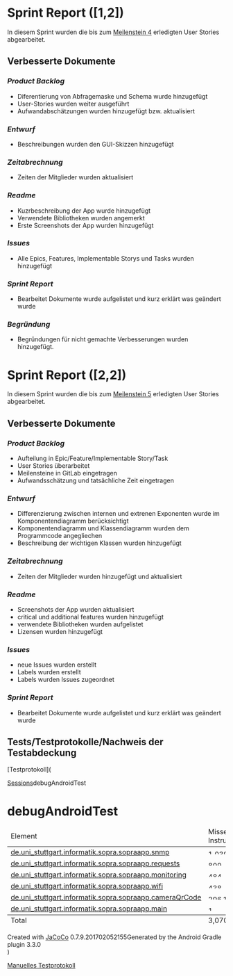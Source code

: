 # Sprint Report ([1,2])

In diesem Sprint wurden die bis zum [Meilenstein 4](https://sopra.informatik.uni-stuttgart.de/sopra-ws1819/sopra-doku-entwickler/blob/master/Meilensteine.Abgaben.und.Zielplattform.md#m4) erledigten User Stories abgearbeitet.

## Verbesserte Dokumente

### *Product Backlog*

- Diferentierung von Abfragemaske und Schema wurde hinzugefügt
- User-Stories wurden weiter ausgeführt
- Aufwandabschätzungen wurden hinzugefügt bzw. aktualisiert

### *Entwurf*

- Beschreibungen wurden den GUI-Skizzen hinzugefügt

### *Zeitabrechnung*

- Zeiten der Mitglieder wurden aktualisiert

### *Readme*

- Kuzrbeschreibung der App wurde hinzugefügt
- Verwendete Bibliotheken wurden angemerkt
- Erste Screenshots der App wurden hinzugefügt

### *Issues*

- Alle Epics, Features, Implementable Storys und Tasks wurden hinzugefügt

### *Sprint Report*

- Bearbeitet Dokumente wurde aufgelistet und kurz erklärt was geändert wurde

### *Begründung*

- Begründungen für nicht gemachte Verbesserungen wurden hinzugefügt.

# Sprint Report ([2,2])

In diesem Sprint wurden die bis zum [Meilenstein 5](https://sopra.informatik.uni-stuttgart.de/sopra-ws1819/sopra-doku-entwickler/blob/master/Meilensteine.Abgaben.und.Zielplattform.md#m5) erledigten User Stories abgearbeitet.

## Verbesserte Dokumente

### *Product Backlog*

- Aufteilung in Epic/Feature/Implementable Story/Task
- User Stories überarbeitet
- Meilensteine in GitLab eingetragen
- Aufwandsschätzung und tatsächliche Zeit eingetragen

### *Entwurf*

- Differenzierung zwischen internen und extrenen Exponenten wurde im Komponentendiagramm berücksichtigt
- Komponentendiagramm und Klassendiagramm wurden dem Programmcode angegliechen
- Beschreibung der wichtigen Klassen wurden hinzugefügt

### *Zeitabrechnung*

- Zeiten der Mitglieder wurden hinzugefügt und aktualisiert

### *Readme*

- Screenshots der App wurden aktualisiert
- critical und additional features wurden hinzugefügt
- verwendete Bibliotheken wurden aufgelistet
- Lizensen wurden hinzugefügt

### *Issues*

- neue Issues wurden erstellt
- Labels wurden erstellt
- Labels wurden Issues zugeordnet

### *Sprint Report*

- Bearbeitet Dokumente wurde aufgelistet und kurz erklärt was geändert wurde

## Tests/Testprotokolle/Nachweis der Testabdeckung

[Testprotokoll](<?xml version="1.0" encoding="UTF-8"?><!DOCTYPE html PUBLIC "-//W3C//DTD XHTML 1.0 Strict//EN" "http://www.w3.org/TR/xhtml1/DTD/xhtml1-strict.dtd"><html xmlns="http://www.w3.org/1999/xhtml" lang="en"><head><meta http-equiv="Content-Type" content="text/html;charset=UTF-8"/><link rel="stylesheet" href="jacoco-resources/report.css" type="text/css"/><link rel="shortcut icon" href="jacoco-resources/report.gif" type="image/gif"/><title>debugAndroidTest</title><script type="text/javascript" src="jacoco-resources/sort.js"></script></head><body onload="initialSort(['breadcrumb', 'coveragetable'])"><div class="breadcrumb" id="breadcrumb"><span class="info"><a href="jacoco-sessions.html" class="el_session">Sessions</a></span><span class="el_report">debugAndroidTest</span></div><h1>debugAndroidTest</h1><table class="coverage" cellspacing="0" id="coveragetable"><thead><tr><td class="sortable" id="a" onclick="toggleSort(this)">Element</td><td class="down sortable bar" id="b" onclick="toggleSort(this)">Missed Instructions</td><td class="sortable ctr2" id="c" onclick="toggleSort(this)">Cov.</td><td class="sortable bar" id="d" onclick="toggleSort(this)">Missed Branches</td><td class="sortable ctr2" id="e" onclick="toggleSort(this)">Cov.</td><td class="sortable ctr1" id="f" onclick="toggleSort(this)">Missed</td><td class="sortable ctr2" id="g" onclick="toggleSort(this)">Cxty</td><td class="sortable ctr1" id="h" onclick="toggleSort(this)">Missed</td><td class="sortable ctr2" id="i" onclick="toggleSort(this)">Lines</td><td class="sortable ctr1" id="j" onclick="toggleSort(this)">Missed</td><td class="sortable ctr2" id="k" onclick="toggleSort(this)">Methods</td><td class="sortable ctr1" id="l" onclick="toggleSort(this)">Missed</td><td class="sortable ctr2" id="m" onclick="toggleSort(this)">Classes</td></tr></thead><tfoot><tr><td>Total</td><td class="bar">3,070 of 4,088</td><td class="ctr2">24%</td><td class="bar">195 of 215</td><td class="ctr2">9%</td><td class="ctr1">188</td><td class="ctr2">236</td><td class="ctr1">617</td><td class="ctr2">823</td><td class="ctr1">80</td><td class="ctr2">121</td><td class="ctr1">13</td><td class="ctr2">25</td></tr></tfoot><tbody><tr><td id="a4"><a href="de.uni_stuttgart.informatik.sopra.sopraapp.snmp/index.html" class="el_package">de.uni_stuttgart.informatik.sopra.sopraapp.snmp</a></td><td class="bar" id="b0"><img src="jacoco-resources/redbar.gif" width="120" height="10" title="1,039" alt="1,039"/></td><td class="ctr2" id="c5">0%</td><td class="bar" id="d0"><img src="jacoco-resources/redbar.gif" width="120" height="10" title="88" alt="88"/></td><td class="ctr2" id="e5">0%</td><td class="ctr1" id="f0">68</td><td class="ctr2" id="g0">68</td><td class="ctr1" id="h0">215</td><td class="ctr2" id="i1">215</td><td class="ctr1" id="j1">19</td><td class="ctr2" id="k3">19</td><td class="ctr1" id="l1">3</td><td class="ctr2" id="m3">3</td></tr><tr><td id="a3"><a href="de.uni_stuttgart.informatik.sopra.sopraapp.requests/index.html" class="el_package">de.uni_stuttgart.informatik.sopra.sopraapp.requests</a></td><td class="bar" id="b1"><img src="jacoco-resources/redbar.gif" width="93" height="10" title="809" alt="809"/><img src="jacoco-resources/greenbar.gif" width="24" height="10" title="214" alt="214"/></td><td class="ctr2" id="c4">20%</td><td class="bar" id="d4"><img src="jacoco-resources/redbar.gif" width="24" height="10" title="18" alt="18"/><img src="jacoco-resources/greenbar.gif" width="2" height="10" title="2" alt="2"/></td><td class="ctr2" id="e4">10%</td><td class="ctr1" id="f1">36</td><td class="ctr2" id="g1">47</td><td class="ctr1" id="h1">173</td><td class="ctr2" id="i0">226</td><td class="ctr1" id="j0">26</td><td class="ctr2" id="k0">37</td><td class="ctr1" id="l0">4</td><td class="ctr2" id="m0">8</td></tr><tr><td id="a2"><a href="de.uni_stuttgart.informatik.sopra.sopraapp.monitoring/index.html" class="el_package">de.uni_stuttgart.informatik.sopra.sopraapp.monitoring</a></td><td class="bar" id="b2"><img src="jacoco-resources/redbar.gif" width="55" height="10" title="484" alt="484"/><img src="jacoco-resources/greenbar.gif" width="15" height="10" title="133" alt="133"/></td><td class="ctr2" id="c3">21%</td><td class="bar" id="d3"><img src="jacoco-resources/redbar.gif" width="28" height="10" title="21" alt="21"/><img src="jacoco-resources/greenbar.gif" width="4" height="10" title="3" alt="3"/></td><td class="ctr2" id="e2">12%</td><td class="ctr1" id="f3">28</td><td class="ctr2" id="g3">35</td><td class="ctr1" id="h2">88</td><td class="ctr2" id="i2">123</td><td class="ctr1" id="j2">17</td><td class="ctr2" id="k2">23</td><td class="ctr1" id="l2">3</td><td class="ctr2" id="m1">6</td></tr><tr><td id="a5"><a href="de.uni_stuttgart.informatik.sopra.sopraapp.wifi/index.html" class="el_package">de.uni_stuttgart.informatik.sopra.sopraapp.wifi</a></td><td class="bar" id="b3"><img src="jacoco-resources/redbar.gif" width="50" height="10" title="438" alt="438"/><img src="jacoco-resources/greenbar.gif" width="41" height="10" title="361" alt="361"/></td><td class="ctr2" id="c1">45%</td><td class="bar" id="d1"><img src="jacoco-resources/redbar.gif" width="51" height="10" title="38" alt="38"/><img src="jacoco-resources/greenbar.gif" width="10" height="10" title="8" alt="8"/></td><td class="ctr2" id="e1">17%</td><td class="ctr1" id="f4">24</td><td class="ctr2" id="g4">30</td><td class="ctr1" id="h3">72</td><td class="ctr2" id="i3">108</td><td class="ctr1" id="j4">3</td><td class="ctr2" id="k5">5</td><td class="ctr1" id="l4">1</td><td class="ctr2" id="m4">2</td></tr><tr><td id="a0"><a href="de.uni_stuttgart.informatik.sopra.sopraapp.cameraQrCode/index.html" class="el_package">de.uni_stuttgart.informatik.sopra.sopraapp.cameraQrCode</a></td><td class="bar" id="b4"><img src="jacoco-resources/redbar.gif" width="34" height="10" title="296" alt="296"/><img src="jacoco-resources/greenbar.gif" width="17" height="10" title="152" alt="152"/></td><td class="ctr2" id="c2">33%</td><td class="bar" id="d2"><img src="jacoco-resources/redbar.gif" width="39" height="10" title="29" alt="29"/><img src="jacoco-resources/greenbar.gif" width="5" height="10" title="4" alt="4"/></td><td class="ctr2" id="e3">12%</td><td class="ctr1" id="f2">31</td><td class="ctr2" id="g2">44</td><td class="ctr1" id="h4">68</td><td class="ctr2" id="i4">106</td><td class="ctr1" id="j3">15</td><td class="ctr2" id="k1">27</td><td class="ctr1" id="l3">2</td><td class="ctr2" id="m2">4</td></tr><tr><td id="a1"><a href="de.uni_stuttgart.informatik.sopra.sopraapp.main/index.html" class="el_package">de.uni_stuttgart.informatik.sopra.sopraapp.main</a></td><td class="bar" id="b5"><img src="jacoco-resources/greenbar.gif" width="18" height="10" title="158" alt="158"/></td><td class="ctr2" id="c0">97%</td><td class="bar" id="d5"><img src="jacoco-resources/redbar.gif" width="1" height="10" title="1" alt="1"/><img src="jacoco-resources/greenbar.gif" width="4" height="10" title="3" alt="3"/></td><td class="ctr2" id="e0">75%</td><td class="ctr1" id="f5">1</td><td class="ctr2" id="g5">12</td><td class="ctr1" id="h5">1</td><td class="ctr2" id="i5">45</td><td class="ctr1" id="j5">0</td><td class="ctr2" id="k4">10</td><td class="ctr1" id="l5">0</td><td class="ctr2" id="m5">2</td></tr></tbody></table><div class="footer"><span class="right">Created with <a href="http://www.jacoco.org/jacoco">JaCoCo</a> 0.7.9.201702052155</span>Generated by the Android Gradle plugin 3.3.0</div></body></html>
)

[Manuelles Testprotokoll](/doc/SNMP-Testprotokoll.csv)